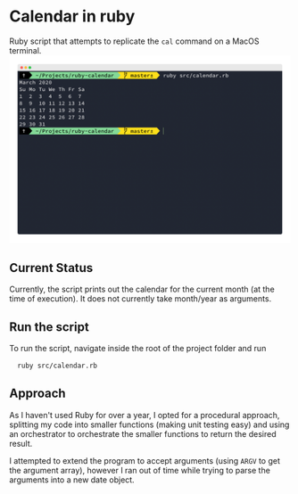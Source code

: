 # Calendar in ruby

Ruby script that attempts to replicate the `cal` command on a MacOS terminal.
![calendar in ruby](preview.png "calendar in ruby")

## Current Status

Currently, the script prints out the calendar for the current month (at the time of execution). It does not currently take month/year as arguments. 

## Run the script

To run the script, navigate inside the root of the project folder and run

```bash
  ruby src/calendar.rb
```


## Approach 

As I haven't used Ruby for over a year, I opted for a procedural approach, splitting my code into smaller functions (making unit testing easy) and using an orchestrator to orchestrate the smaller functions to return the desired result.

I attempted to extend the program to accept arguments (using `ARGV` to get the argument array), however I ran out of time while trying to parse the arguments into a new date object. 
